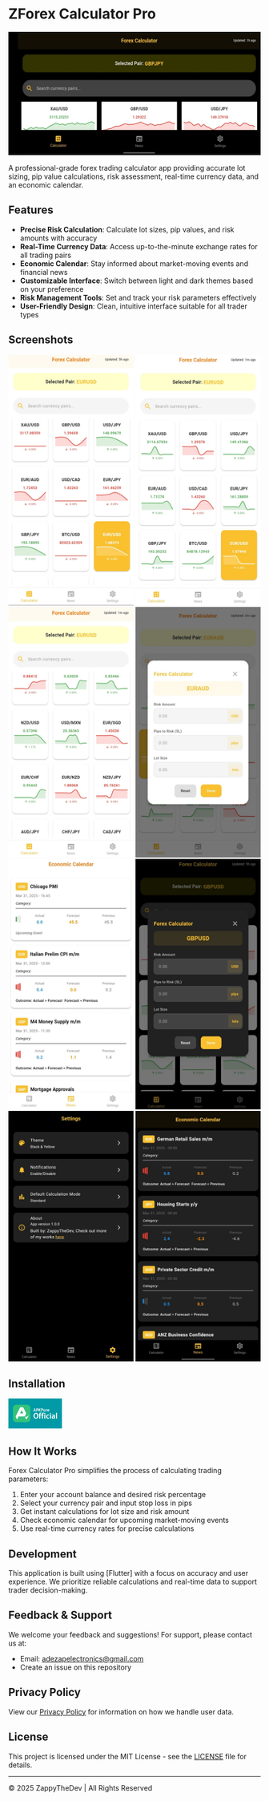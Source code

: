 # ZForex Calculator Pro

![ZForex Calculator Pro Banner](assets/Feature_Graphic.jpg)

A professional-grade forex trading calculator app providing accurate lot sizing, pip value calculations, risk assessment, real-time currency data, and an economic calendar.

## Features

- **Precise Risk Calculation**: Calculate lot sizes, pip values, and risk amounts with accuracy
- **Real-Time Currency Data**: Access up-to-the-minute exchange rates for all trading pairs
- **Economic Calendar**: Stay informed about market-moving events and financial news
- **Customizable Interface**: Switch between light and dark themes based on your preference
- **Risk Management Tools**: Set and track your risk parameters effectively
- **User-Friendly Design**: Clean, intuitive interface suitable for all trader types

## Screenshots

<div align="center">
  <img src="assets/2.jpg" alt="Currency Pairs" width="250"/>
  <img src="assets/3.jpg" alt="Economic Calendar" width="250"/>
  <img src="assets/4.jpg" alt="Economic Calendar" width="250"/>
  <img src="assets/5.jpg" alt="Economic Calendar" width="250"/>
  <img src="assets/6.jpg" alt="Economic Calendar" width="250"/>
  <img src="assets/7.jpg" alt="Economic Calendar" width="250"/>
  <img src="assets/8.jpg" alt="Economic Calendar" width="250"/>
  <img src="assets/1.jpg" alt="Risk Calculator" width="250"/>
</div>

## Installation

<a href="https://apkpure.com/p/com.zappy.forexcalculator">
  <img src="assets/apkpure.webp" alt="Get it on Google Play" height="60"/>
</a>


## How It Works

Forex Calculator Pro simplifies the process of calculating trading parameters:

1. Enter your account balance and desired risk percentage
2. Select your currency pair and input stop loss in pips
3. Get instant calculations for lot size and risk amount
4. Check economic calendar for upcoming market-moving events
5. Use real-time currency rates for precise calculations

## Development

This application is built using [Flutter] with a focus on accuracy and user experience. We prioritize reliable calculations and real-time data to support trader decision-making.

## Feedback & Support

We welcome your feedback and suggestions! For support, please contact us at:

- Email: adezapelectronics@gmail.com
- Create an issue on this repository

## Privacy Policy

View our [Privacy Policy](https://www.termsfeed.com/live/4ea9bc31-5387-4012-9d2c-dbe98ef65a19) for information on how we handle user data.

## License

This project is licensed under the MIT License - see the [LICENSE](LICENSE) file for details.

---

© 2025 ZappyTheDev | All Rights Reserved

